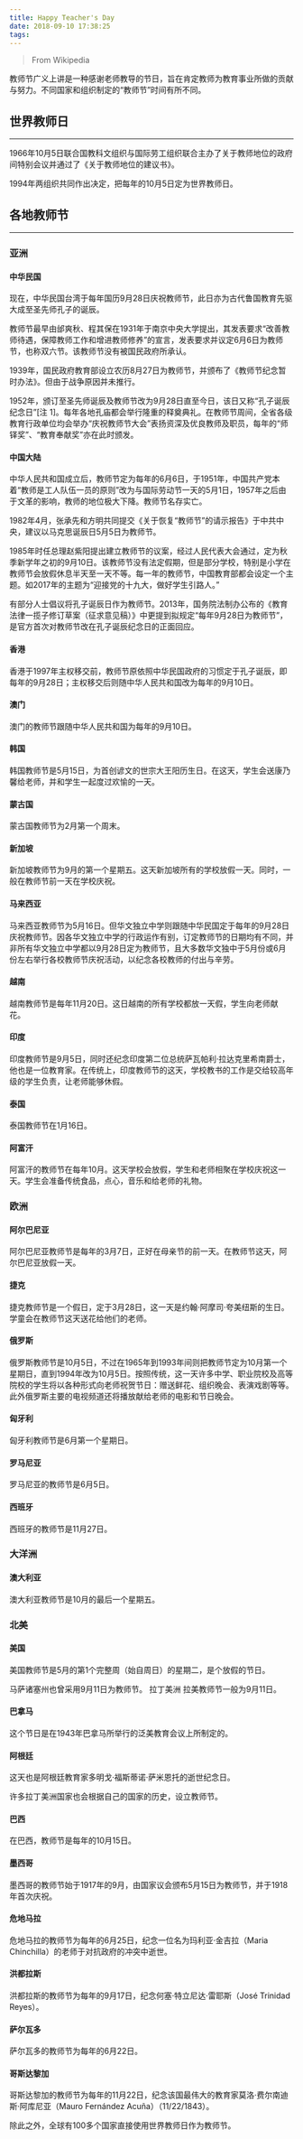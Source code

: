 ```yaml
---
title: Happy Teacher's Day
date: 2018-09-10 17:38:25
tags:
---
```

> From Wikipedia

教师节广义上讲是一种感谢老师教导的节日，旨在肯定教师为教育事业所做的贡献与努力。不同国家和组织制定的“教师节”时间有所不同。

## 世界教师日
---

1966年10月5日联合国教科文组织与国际劳工组织联合主办了关于教师地位的政府间特别会议并通过了《关于教师地位的建议书》。

1994年两组织共同作出决定，把每年的10月5日定为世界教师日。

## 各地教师节
---
### 亚洲
#### 中华民国
现在，中华民国台湾于每年国历9月28日庆祝教师节，此日亦为古代鲁国教育先驱大成至圣先师孔子的诞辰。
<!--more-->
教师节最早由邰爽秋、程其保在1931年于南京中央大学提出，其发表要求“改善教师待遇，保障教师工作和增进教师修养”的宣言，发表要求并议定6月6日为教师节，也称双六节。该教师节没有被国民政府所承认。

1939年，国民政府教育部设立农历8月27日为教师节，并颁布了《教师节纪念暂时办法》。但由于战争原因并未推行。

1952年，颁订至圣先师诞辰及教师节改为9月28日直至今日，该日又称“孔子诞辰纪念日”[注 1]。每年各地孔庙都会举行隆重的释奠典礼。在教师节周间，全省各级教育行政单位均会举办“庆祝教师节大会”表扬资深及优良教师及职员，每年的“师铎奖”、“教育奉献奖”亦在此时颁发。

#### 中国大陆
中华人民共和国成立后，教师节定为每年的6月6日，于1951年，中国共产党本着“教师是工人队伍一员的原则”改为与国际劳动节一天的5月1日，1957年之后由于文革的影响，教师的地位极大下降。教师节名存实亡。

1982年4月，张承先和方明共同提交《关于恢复“教师节”的请示报告》于中共中央，建议以马克思诞辰日5月5日为教师节。

1985年时任总理赵紫阳提出建立教师节的议案，经过人民代表大会通过，定为秋季新学年之初的9月10日。该教师节没有法定假期，但是部分学校，特别是小学在教师节会放假休息半天至一天不等。每一年的教师节，中国教育部都会设定一个主题。如2017年的主题为“迎接党的十九大，做好学生引路人。”

有部分人士倡议将孔子诞辰日作为教师节。2013年，国务院法制办公布的《教育法律一揽子修订草案（征求意见稿）》中更提到拟规定“每年9月28日为教师节”，是官方首次对教师节改在孔子诞辰纪念日的正面回应。

#### 香港
香港于1997年主权移交前，教师节原依照中华民国政府的习惯定于孔子诞辰，即每年的9月28日；主权移交后则随中华人民共和国改为每年的9月10日。

#### 澳门
澳门的教师节跟随中华人民共和国为每年的9月10日。

#### 韩国
韩国教师节是5月15日，为首创谚文的世宗大王阳历生日。在这天，学生会送康乃馨给老师，并和学生一起度过欢愉的一天。

#### 蒙古国
蒙古国教师节为2月第一个周末。

#### 新加坡
新加坡教师节为9月的第一个星期五。这天新加坡所有的学校放假一天。同时，一般在教师节前一天在学校庆祝。

#### 马来西亚
马来西亚教师节为5月16日。但华文独立中学则跟随中华民国定于每年的9月28日庆祝教师节。因各华文独立中学的行政运作有别，订定教师节的日期均有不同，并非所有华文独立中学都以9月28日定为教师节，且大多数华文独中于5月份或6月份左右举行各校教师节庆祝活动，以纪念各校教师的付出与辛劳。

#### 越南
越南教师节是每年11月20日。这日越南的所有学校都放一天假，学生向老师献花。

#### 印度
印度教师节是9月5日，同时还纪念印度第二位总统萨瓦帕利·拉达克里希南爵士，他也是一位教育家。在传统上，印度教师节的这天，学校教书的工作是交给较高年级的学生负责，让老师能够休假。

#### 泰国
泰国教师节在1月16日。

#### 阿富汗
阿富汗的教师节在每年10月。这天学校会放假，学生和老师相聚在学校庆祝这一天。学生会准备传统食品，点心，音乐和给老师的礼物。

### 欧洲
#### 阿尔巴尼亚
阿尔巴尼亚教师节是每年的3月7日，正好在母亲节的前一天。在教师节这天，阿尔巴尼亚放假一天。

#### 捷克
捷克教师节是一个假日，定于3月28日，这一天是约翰·阿摩司·夸美纽斯的生日。学童会在教师节这天送花给他们的老师。

#### 俄罗斯
俄罗斯教师节是10月5日，不过在1965年到1993年间则把教师节定为10月第一个星期日，直到1994年改为10月5日。按照传统，这一天许多中学、职业院校及高等院校的学生将以各种形式向老师祝贺节日：赠送鲜花、组织晚会、表演戏剧等等。此外俄罗斯主要的电视频道还将播放献给老师的电影和节日晚会。

#### 匈牙利
匈牙利教师节是6月第一个星期日。

#### 罗马尼亚
罗马尼亚的教师节是6月5日。

#### 西班牙
西班牙的教师节是11月27日。

### 大洋洲
#### 澳大利亚
澳大利亚教师节是10月的最后一个星期五。

### 北美
#### 美国
美国教师节是5月的第1个完整周（始自周日）的星期二，是个放假的节日。

马萨诸塞州也曾采用9月11日为教师节。
拉丁美洲
拉美教师节一般为9月11日。

#### 巴拿马
这个节日是在1943年巴拿马所举行的泛美教育会议上所制定的。

#### 阿根廷
这天也是阿根廷教育家多明戈·福斯蒂诺·萨米恩托的逝世纪念日。

许多拉丁美洲国家也会根据自己的国家的历史，设立教师节。

#### 巴西
在巴西，教师节是每年的10月15日。

#### 墨西哥
墨西哥的教师节始于1917年的9月，由国家议会颁布5月15日为教师节，并于1918年首次庆祝。

#### 危地马拉
危地马拉的教师节为每年的6月25日，纪念一位名为玛利亚·金吉拉（Maria Chinchilla）的老师于对抗政府的冲突中逝世。

#### 洪都拉斯
洪都拉斯的教师节为每年的9月17日，纪念何塞·特立尼达·雷耶斯（José Trinidad Reyes）。

#### 萨尔瓦多
萨尔瓦多的教师节为每年的6月22日。

#### 哥斯达黎加
哥斯达黎加的教师节为每年的11月22日，纪念该国最伟大的教育家莫洛·费尔南迪斯·阿库尼亚（Mauro Fernández Acuña）（11/22/1843）。

除此之外，全球有100多个国家直接使用世界教师日作为教师节。
